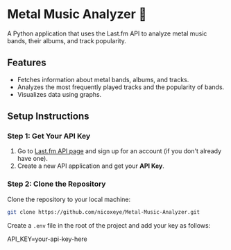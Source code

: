 # Metal Music Analyzer 🤘

A Python application that uses the Last.fm API to analyze metal music bands, their albums, and track popularity.

## Features

- Fetches information about metal bands, albums, and tracks.
- Analyzes the most frequently played tracks and the popularity of bands.
- Visualizes data using graphs.

## Setup Instructions

### Step 1: Get Your API Key

1. Go to [Last.fm API page](https://www.last.fm/api) and sign up for an account (if you don't already have one).
2. Create a new API application and get your **API Key**.

### Step 2: Clone the Repository

Clone the repository to your local machine:

```bash
git clone https://github.com/nicoxeye/Metal-Music-Analyzer.git
```

Create a `.env` file in the root of the project and add your key as follows:

API_KEY=your-api-key-here

